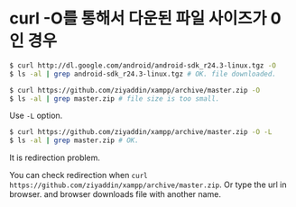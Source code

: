 # curl -O를 통해서 다운된 파일 사이즈가 0인 경우

```bash
$ curl http://dl.google.com/android/android-sdk_r24.3-linux.tgz -O
$ ls -al | grep android-sdk_r24.3-linux.tgz # OK. file downloaded.
```

```bash
$ curl https://github.com/ziyaddin/xampp/archive/master.zip -O
$ ls -al | grep master.zip # file size is too small.
```

Use `-L` option.

```bash
$ curl https://github.com/ziyaddin/xampp/archive/master.zip -O -L
$ ls -al | grep master.zip # OK.
```

It is redirection problem.

You can check redirection when `curl https://github.com/ziyaddin/xampp/archive/master.zip`.
Or type the url in browser. and browser downloads file with another name.
